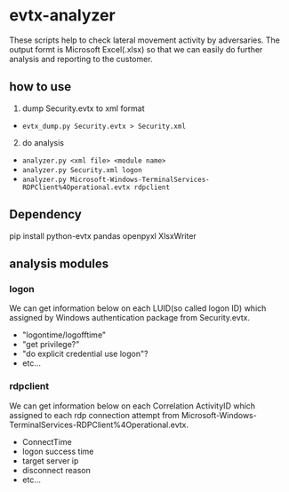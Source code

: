 # evtx-analyzer
These scripts help to check lateral movement activity by adversaries.
The output formt is Microsoft Excel(.xlsx) so that we can easily do further analysis and reporting to the customer.



## how to use
1. dump Security.evtx to xml format
 - `evtx_dump.py Security.evtx > Security.xml`
2. do analysis
 - `analyzer.py <xml file> <module name>`
 - `analyzer.py Security.xml logon`
 - `analyzer.py Microsoft-Windows-TerminalServices-RDPClient%4Operational.evtx rdpclient`

## Dependency
pip install python-evtx pandas openpyxl XlsxWriter

## analysis modules
### logon
We can get information below on each LUID(so called logon ID) which assigned by Windows authentication package from Security.evtx.
* "logontime/logofftime"
* "get privilege?"
* "do explicit credential use logon"? 
* etc...

### rdpclient
We can get information below on each Correlation ActivityID which assigned to each rdp connection attempt from Microsoft-Windows-TerminalServices-RDPClient%4Operational.evtx.
* ConnectTime
* logon success time
* target server ip
* disconnect reason
* etc...

